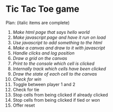 # Tic Tac Toe game

Plan: (italic items are complete)
1. *Make html page that says hello world*
2. *Make javascript page and have it run on load*
3. *Use javascript to add something to the html*
4. *Make a canvas and draw to it with javascript*
5. *Handle clicks and log position*
6. *Draw a grid on the canvas*
7. *Print to the console which cell is clicked*
8. *Internally track which cells have been clicked*
9. *Draw the state of each cell to the canvas*
10. *Check for win*
11. Toggle between player 1 and 2
12. Check for tie
13. Stop cells from being clicked if already clicked
14. Stop cells from being clicked if tied or won
15. Offer reset
